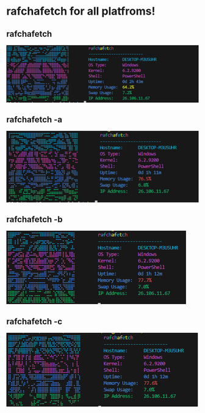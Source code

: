 # rafchafetch for all platfroms!

## rafchafetch
![rafchafetch](/assets/rafchafetch.jpg)
## rafchafetch -a
![rafchafetch -a](/assets/-a.jpg)
## rafchafetch -b
![rafchafetch -b](/assets/-b.jpg)
## rafchafetch -c
![rafchafetch -c](/assets/-c.jpg)
